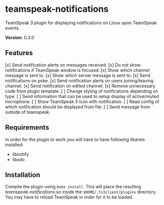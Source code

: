 # teamspeak-notifications
TeamSpeak 3 plugin for displaying notifications on Linux upon TeamSpeak events.

**Version:** 0.3.0

## Features
[x] Send notification alerts on messages received.
[x] Do not show notifications if TeamSpeak window is focused.
[x] Show which channel message is sent to.
[x] Show which server message is sent to.
[x] Send notifications on poke.
[x] Send notification alerts on users joining/leaving channel.
[x] Send notification on edited channel.
[x] Remove unnecessary code from plugin template.
[ ] Change styling of notifications depending on type.
[ ] Send information that can be used to setup display of active/muted
microphone.
[ ] Show TeamSpeak 3 icon with notification. 
[ ] Read config of which notification should be displayed from file.
[ ] Send message from outside of teamspeak.

## Requirements
In order for the plugin to work you will have to have following libaries
installed:

- libnotify
- libxdo

## Installation
Compile the plugin using `make install`.
This will place the resulting *teamspeak-notifications.so* inside the 
`$HOME/.ts3client/plugins` directory.
You may have to reload TeamSpeak in order for it to be loaded.

